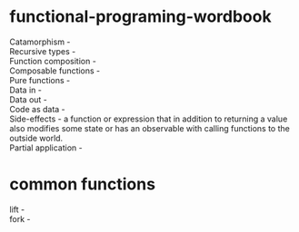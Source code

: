 # functional-programing-wordbook

Catamorphism - </br>
Recursive types - </br>
Function composition - </br>
Composable functions - </br>
Pure functions - </br>
Data in - </br>
Data out - </br>
Code as data - </br>
Side-effects - a function or expression that in addition to returning a value also modifies some state or has an observable with calling functions to the outside world. </br>
Partial application - </br>

# common functions

lift - </br>
fork - </br>
